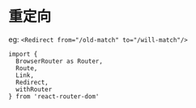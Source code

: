 

重定向
====





eg: `<Redirect from="/old-match" to="/will-match"/>`

```
import {
  BrowserRouter as Router,
  Route,
  Link,
  Redirect,
  withRouter
} from 'react-router-dom'


```